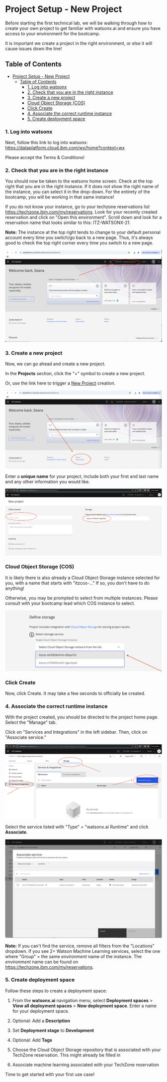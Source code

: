 # Project Setup - New Project

Before starting the first technical lab, we will be walking through how to create your own project to get familiar with watsonx.ai and ensure you have access to your environment for the bootcamp. 

It is important we create a project in the right environment, or else it will cause issues down the line!

## Table of Contents

- [Project Setup - New Project](#project-setup---new-project)
  - [Table of Contents](#table-of-contents)
    - [1. Log into watsonx](#1-log-into-watsonx)
    - [2. Check that you are in the right instance](#2-check-that-you-are-in-the-right-instance)
    - [3. Create a new project](#3-create-a-new-project)
    - [Cloud Object Storage (COS)](#cloud-object-storage-cos)
    - [Click Create](#click-create)
    - [4. Associate the correct runtime instance](#4-associate-the-correct-runtime-instance)
    - [5. Create deployment space](#5-create-deployment-space)

### 1. Log into watsonx<a name="log-in-to-watsonx"></a>
 
Next, follow this link to log into watsonx: https://dataplatform.cloud.ibm.com/wx/home?context=wx

Please accept the Terms & Conditions!

### 2. Check that you are in the right instance<a name="check-instance"></a>
 
You should now be taken to the watsonx home screen. Check at the top right that you are in the right instance. If it does not show the right name of the instance, you can select it in the drop-down. For the entirety of the bootcamp, you will be working in that same instance!

If you do not know your instance, go to your techzone reservations list https://techzone.ibm.com/my/reservations. Look for your recently created reservation and click on "Open this environment". Scroll down and look for a reservation name that looks similar to this:  ITZ-WATSONX-21. 

**Note:** The instance at the top right tends to change to your default personal account every time you switch/go back to a new page. Thus, it's always good to check the top right corner every time you switch to a new page.

![check-right-instance](assets/check-right-instance.png)

### 3. Create a new project<a name="new-project"></a>
 
Now, we can go ahead and create a new project. 

In the **Projects** section, click the "+" symbol to create a new project.
 
Or, use the link here to trigger a [New Project](https://dataplatform.cloud.ibm.com/projects/new-project?context=wx) creation.

![create-new-project](assets/create-new-project.png)

Enter a **unique name** for your project, include both your first and last name and any other information you would like.

![unique-name](assets/unique-name.png)

### Cloud Object Storage (COS)
It is likely there is also already a Cloud Object Storage instance selected for you, with a name that starts with "itzcos-..." If so, you don't have to do anything! 

Otherwise, you may be prompted to select from multiple instances. Please consult with your bootcamp lead which COS instance to select.

![select-instance](assets/select-instance.png)

### Click Create
Now, click Create. It may take a few seconds to officially be created.

### 4. Associate the correct runtime instance<a name="runtime-instance"></a>
 
With the project created, you should be directed to the project home page. Select the "Manage" tab.

Click on "Services and Integrations" in the left sidebar. Then, click on "Associate service."

![manage-tab](assets/manage-tab.png)

Select the service listed with "Type" = "watsonx.ai Runtime" and click **Associate**. 

![select-runtime-service](assets/select-runtime-service.png)

**Note:** If you can't find the service, remove all filters from the "Locations" dropdown. If you see 2+ Watson Machine Learning services, select the one where "Group" = the same *environment* name of the instance. The *environment* name can be found on https://techzone.ibm.com/my/reservations. 

### 5. Create deployment space<a name="create-deployment-space"></a>

Follow these steps to create a deployment space:

1. From the **watsonx.ai** navigation menu, select **Deployment spaces** > **View all deployment spaces** > **New deployment space**. Enter a name for your deployment space.

1. Optional: Add a **Description**

1. Set **Deployment stage** to **Development**

1. Optional: Add **Tags**

1. Choose the Cloud Object Storage repository that is associated with your TechZone reservation. This might already be filled in

1. Associate machine learning associated with your TechZone reservation



Time to get started with your first use case!
